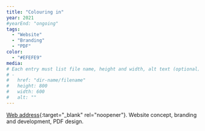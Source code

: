 ```yaml
---
title: "Colouring in"
year: 2021
#yearEnd: "ongoing"
tags: 
  - "Website"
  - "Branding"
  - "PDF"
color: 
  - "#EFEFE9"
media: 
# Each entry must list file name, height and width, alt text (optional)
# -
#   href: "dir-name/filename"
#   height: 800
#   width: 600
#   alt: ""
---
```

[Web address](https://www.colouring-in.com/){:target="_blank" rel="noopener"}.
Website concept, branding and development, PDF design.
